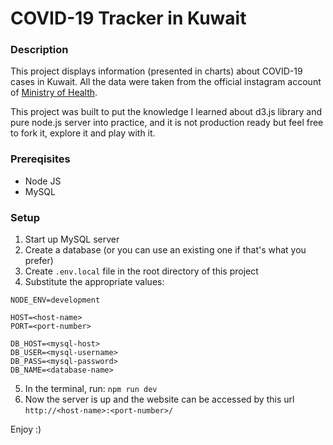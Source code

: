 # COVID-19 Tracker in Kuwait

### Description

This project displays information (presented in charts) about COVID-19 cases in Kuwait. All the data were taken from the official instagram account of [Ministry of Health](https://www.instagram.com/kuwait_moh/).

This project was built to put the knowledge I learned about d3.js library and pure node.js server into practice, and it is not production ready but feel free to fork it, explore it and play with it.

### Prereqisites

- Node JS
- MySQL

### Setup

1. Start up MySQL server
2. Create a database (or you can use an existing one if that's what you prefer)
3. Create `.env.local` file in the root directory of this project
4. Substitute the appropriate values:

```
NODE_ENV=development

HOST=<host-name>
PORT=<port-number>

DB_HOST=<mysql-host>
DB_USER=<mysql-username>
DB_PASS=<mysql-password>
DB_NAME=<database-name>
```

5. In the terminal, run: `npm run dev`
6. Now the server is up and the website can be accessed by this url `http://<host-name>:<port-number>/`


Enjoy :)